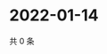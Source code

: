 # 2022-01-14

共 0 条

<!-- BEGIN WEIBO -->
<!-- 最后更新时间 Fri Jan 14 2022 08:34:08 GMT+0800 (China Standard Time) -->

<!-- END WEIBO -->

